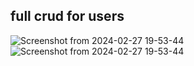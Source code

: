 ## full crud for users 
![Screenshot from 2024-02-27 19-53-44](https://github.com/mahmoudamr5896/FuulCrud-Retool-Api/assets/100859586/eaacc200-89e5-484f-a712-45dd0df46e8d)
![Screenshot from 2024-02-27 19-53-44](https://github.com/mahmoudamr5896/FuulCrud-Retool-Api/assets/100859586/1a88a441-577f-4469-92ca-36d538f7db5b)

